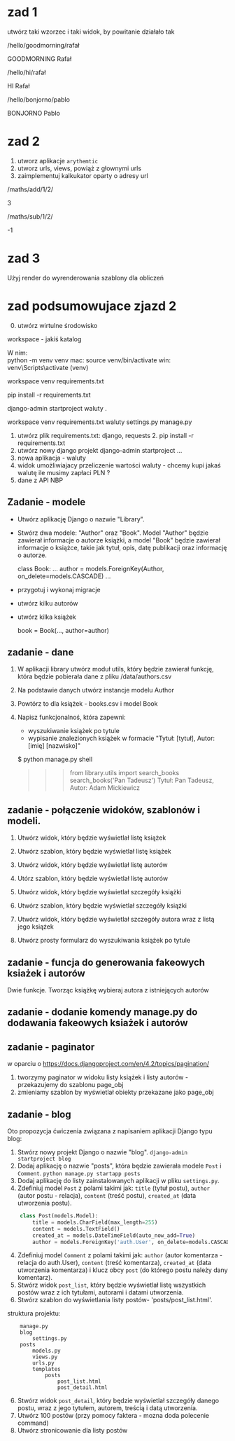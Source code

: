 # zad 1

utwórz taki wzorzec i taki widok, by powitanie działało tak

/hello/goodmorning/rafał

GOODMORNING Rafał

/hello/hi/rafał

HI Rafał

/hello/bonjorno/pablo

BONJORNO Pablo


# zad 2

1. utworz aplikacje `arythemtic`
2. utworz urls, views, powiąż z głownymi urls
3. zaimplementuj kalkukator oparty o adresy url

/maths/add/1/2/

3

/maths/sub/1/2/

-1

# zad 3

Użyj render do wyrenderowania szablony dla obliczeń

# zad podsumowujace zjazd 2

0. utwórz wirtulne środowisko

workspace - jakiś katalog

W nim:  
python -m venv venv
mac: source venv/bin/activate
win: venv\Scripts\activate
(venv) 

workspace
   venv
   requirements.txt

pip install -r requirements.txt

django-admin startproject waluty .

workspace
   venv
   requirements.txt
   waluty
     settings.py
   manage.py



1. utwórz plik requirements.txt: django, requests
   2. pip install -r requirements.txt
1. utwórz nowy django projekt django-admin startproject ...
2. nowa aplikacja - waluty
3. widok umożliwiajacy przeliczenie wartości waluty - chcemy kupi jakaś walutę ile musimy zapłaci PLN ?
4. dane z API NBP


## Zadanie - modele

* Utwórz aplikację Django o nazwie "Library".
* Stwórz dwa modele: "Author" oraz "Book". Model "Author" będzie zawierał informacje o autorze książki, a model "Book" będzie zawierał informacje o książce, takie jak tytuł, opis, datę publikacji oraz informację o autorze.

   class Book:
      ...
      author = models.ForeignKey(Author, on_delete=models.CASCADE)
      ...
* przygotuj i wykonaj migracje
* utwórz kilku autorów
* utwórz kilka książek

   book = Book(..., author=author)

## zadanie - dane

1. W aplikacji library utwórz moduł utils, który będzie zawierał funkcję, która będzie pobierała dane z pliku
<projekt>/data/authors.csv
2. Na podstawie danych utwórz instancje modelu Author
3. Powtórz to dla książek - books.csv i model Book
4. Napisz funkcjonalnoś, która zapewni:
   - wyszukiwanie książek po tytule 
   - wypisanie znalezionych książek w formacie "Tytuł: [tytuł], Autor: [imię] [nazwisko]"

    $ python manage.py shell
    >>> from library.utils import search_books
    >>> search_books('Pan Tadeusz')
    Tytuł: Pan Tadeusz, Autor: Adam Mickiewicz



## zadanie - połączenie widoków, szablonów i modeli.

1. Utwórz widok, który będzie wyświetlał listę książek
2. Utwórz szablon, który będzie wyświetlał listę książek
3. Utwórz widok, który będzie wyświetlał listę autorów
4. Utórz szablon, który będzie wyświetlał listę autorów
5. Utwórz widok, który będzie wyświetlał szczegóły książki
6. Utwórz szablon, który będzie wyświetlał szczegóły książki
7. Utwórz widok, który będzie wyświetlał szczegóły autora wraz z listą jego książek

8. Utwórz prosty formularz do wyszukiwania książek po tytule

## zadanie - funcja do generowania fakeowych ksiażek i autorów
Dwie funkcje. Tworząc książkę wybieraj autora z istniejących autorów

## zadanie - dodanie komendy manage.py do dodawania fakeowych ksiażek i autorów

## zadanie - paginator

w oparciu o https://docs.djangoproject.com/en/4.2/topics/pagination/

1. tworzymy paginator w widoku listy książek i listy autorów - przekazujemy do szablonu page_obj
2. zmieniamy szablon by wyświetlał obiekty przekazane jako page_obj

## zadanie - blog


Oto propozycja ćwiczenia związana z napisaniem aplikacji Django typu blog:

1. Stwórz nowy projekt Django o nazwie "blog". 
   `django-admin startproject blog`
2. Dodaj aplikację o nazwie "posts", która będzie zawierała modele `Post` i `Comment`. 
   `python manage.py startapp posts`
3. Dodaj aplikację do listy zainstalowanych aplikacji w pliku `settings.py`.
4. Zdefiniuj model `Post` z polami takimi jak: 
   `title` (tytuł postu), `author` (autor postu - relacja), `content` (treść postu), `created_at` (data utworzenia postu).

```python
    class Post(models.Model):
        title = models.CharField(max_length=255)
        content = models.TextField()
        created_at = models.DateTimeField(auto_now_add=True)
        author = models.ForeignKey('auth.User', on_delete=models.CASCADE)    
```

4. Zdefiniuj model `Comment` z polami takimi jak: `author` (autor komentarza - relacja do auth.User), 
   `content` (treść komentarza), `created_at` (data utworzenia komentarza) i klucz obcy `post` (do którego postu należy dany komentarz).
5. Stwórz widok `post_list`, który będzie wyświetlał listę wszystkich postów wraz z ich tytułami, autorami i datami utworzenia. 
6. Stwórz szablon do wyświetlania listy postów- 'posts/post_list.html'.

struktura projektu:
```
    manage.py
    blog
        settings.py
    posts
        models.py
        views.py
        urls.py
        templates
            posts
                post_list.html
                post_detail.html
```
6. Stwórz widok `post_detail`, który będzie wyświetlał szczegóły danego postu, wraz z jego tytułem, autorem, treścią i datą utworzenia. 
7. Utwórz 100 postów (przy pomocy faktera - mozna doda polecenie command)
8. Utwórz stronicowanie dla listy postów
